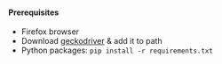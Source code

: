 #### Prerequisites
* Firefox browser
* Download [geckodriver] & add it to path
* Python packages: ``` pip install -r requirements.txt ```

[geckodriver]: https://github.com/mozilla/geckodriver/releases
